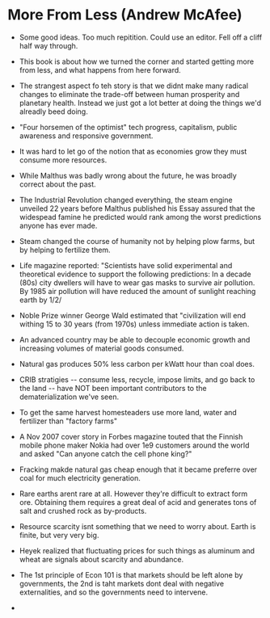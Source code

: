 # More From Less (Andrew McAfee)

- Some good ideas. Too much repitition. Could use an editor. Fell off a cliff half way through.

- This book is about how we turned the corner and started getting more from less, and what happens from here forward.

- The strangest aspect fo teh story is that we didnt make many radical changes to eliminate the trade-off between human prosperity and planetary health. Instead we just got a lot better at doing the things we'd alreadly beed doing.

- "Four horsemen of the optimist" tech progress, capitalism, public awareness and responsive government.

- It was hard to let go of the notion that as economies grow they must consume more resources.

- While Malthus was badly wrong about the future, he was broadly correct about the past.

- The Industrial Revolution changed everything, the steam engine unveiled 22 years before Malthus published his Essay assured that the widespead famine he predicted would rank among the worst predictions anyone has ever made.

- Steam changed the course of humanity not by helping plow farms, but by helping to fertilize them.

- Life magazine reported: "Scientists have solid experimental and theoretical evidence to support the following predictions: In a decade (80s) city dwellers will have to wear gas masks to survive air pollution. By 1985 air pollution will have reduced the amount of sunlight reaching earth by 1/2/

- Noble Prize winner George Wald estimated that "civilization will end withing 15 to 30 years (from 1970s) unless immediate action is taken.

- An advanced country may be able to decouple economic growth and increasing volumes of material goods consumed.

- Natural gas produces 50% less carbon per kWatt hour than coal does.

- CRIB stratigies -- consume less, recycle, impose limits, and go back to the land -- have NOT been important contributors to the dematerialization we've seen.

- To get the same harvest homesteaders use more land, water and fertilizer than "factory farms"

- A Nov 2007 cover story in Forbes magazine touted that the Finnish mobile phone maker Nokia had over 1e9 customers around the world and asked "Can anyone catch the cell phone king?"

- Fracking makde natural gas cheap enough that it became preferre over coal for much electricity generation.

- Rare earths arent rare at all. However they're difficult to extract form ore. Obtaining them requires a great deal of acid and generates tons of salt and crushed rock as by-products.

- Resource scarcity isnt something that we need to worry about. Earth is finite, but very very big.

- Heyek realized that fluctuating prices for such things as aluminum and wheat are signals about scarcity and abundance.

- The 1st principle of Econ 101 is that markets should be left alone by governments, the 2nd is taht markets dont deal with negative externalities, and so the governments need to intervene.

- 